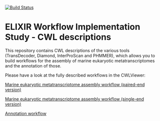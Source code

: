 [![Build Status](https://travis-ci.org/mscheremetjew/workflow-is-cwl.svg?branch=master)](https://travis-ci.org/mscheremetjew/workflow-is-cwl)

# ELIXIR Workflow Implementation Study - CWL descriptions
This repository contains CWL descriptions of the various tools (TransDecoder, Diamond, InterProScan and PHMMER), which allows you to build workflows for the assembly of marine eukaryotic metatranscriptomes and the annotation of those.

Please have a look at the fully described workflows in the CWLViewer:

[Marine eukaryotic metatranscriptome assembly workflow (paired-end version)](https://view.commonwl.org/workflows/github.com/mscheremetjew/workflow-is-cwl/blob/87799c713ed7aa7b41c2f1b367825d509e47fbd2/workflows/TranscriptomeAssembly-wf.paired-end.cwl)

[Marine eukaryotic metatranscriptome assembly workflow (single-end version)](https://view.commonwl.org/workflows/github.com/mscheremetjew/workflow-is-cwl/blob/87799c713ed7aa7b41c2f1b367825d509e47fbd2/workflows/TranscriptomeAssembly-wf.single-end.cwl)

[Annotation workflow](https://view.commonwl.org/workflows/github.com/mscheremetjew/workflow-is-cwl/blob/93c7dee353f887e978ca8c5423a5c975c0796e40/workflows/TranscriptsAnnotation-i5only-wf.cwl)
